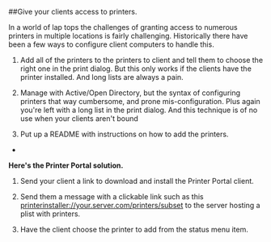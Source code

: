 ##Give your clients access to printers.

In a world of lap tops the challenges of granting access to numerous printers in multiple locations is fairly challenging. Historically there have been a few ways to configure client computers to handle this.  

1. Add all of the printers to the printers to client and tell them to choose the right one in the print dialog. But this only works if the clients have the printer installed. And long lists are always a pain.

2. Manage with Active/Open Directory, but the syntax of configuring printers that way cumbersome, and prone mis-configuration. Plus again you're left with a long list in the print dialog. And this technique is of no use when your clients aren't bound

3. Put up a README with instructions on how to add the printers.

-

**Here's the Printer Portal solution.**

1. Send your client a link to download and install the Printer Portal client.  

2. Send them a message with a clickable link such as this [printerinstaller://your.server.com/printers/subset](printerinstaller://your.server.com/printers/printerlist) to the server hosting a plist with printers.

3. Have the client choose the printer to add from the status menu item.